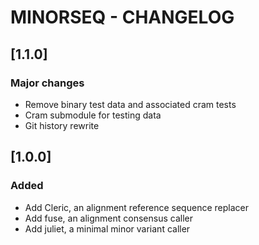 # MINORSEQ - CHANGELOG

## [1.1.0]

### Major changes
 - Remove binary test data and associated cram tests
 - Cram submodule for testing data
 - Git history rewrite

## [1.0.0]

### Added
 - Add Cleric, an alignment reference sequence replacer
 - Add fuse, an alignment consensus caller
 - Add juliet, a minimal minor variant caller